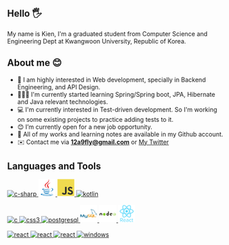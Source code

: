 ## Hello 🖐️

My name is Kien, I'm a graduated student from Computer Science and Engineering Dept at Kwangwoon University,
Republic of Korea.

## About me 😊

<!-- -   📚 I’m currently a Computer Science and Engineering Graduated student at Kwangwoon University, Republic of Korea. -->

-   🌱 I am highly interested in Web development, specially in Backend Engineering, and API Design.
-   👨🏽‍💻 I'm currently started learning Spring/Spring boot, JPA, Hibernate and Java relevant technologies.
-   💻 I'm currently interested in Test-driven development. So I'm working on some existing projects to practice adding tests
    to it.
-   😊 I’m currently open for a new job opportunity.
-   📄 All of my works and learning notes are available
    in my Github account.
-   ✉️ Contact me via **12a9fly@gmail.com** or [My Twitter](https://twitter.com/TKNguyen12a9)

## Languages and Tools

<!-- <h3 align="left">Languages and Tools:</h3> -->
<p align="left"> 
      <a href="https://www.w3schools.com/cpp/" target="_blank" rel="noreferrer">
        <img src="https://th.bing.com/th/id/OIP.jhAjmb8vKqYFD97PVekRfQHaHa?w=174&h=180&c=7&r=0&o=5&pid=1.7"
      alt="c-sharp" width="40" height="40" /> </a> 
   <a href="https://www.java.com" target="_blank" rel="noreferrer"> <img
      src="https://raw.githubusercontent.com/devicons/devicon/master/icons/java/java-original.svg" alt="java" width="40"
      height="40" /> </a> 
    <a href="https://developer.mozilla.org/en-US/docs/Web/JavaScript" target="_blank"
    rel="noreferrer"> <img
      src="https://raw.githubusercontent.com/devicons/devicon/master/icons/javascript/javascript-original.svg"
      alt="javascript" width="40" height="40" /> </a> <a href="https://kotlinlang.org" target="_blank" rel="noreferrer">
    <img src="https://sdtimes.com/wp-content/uploads/2016/08/0831.sdt-typescript.jpeg" alt="kotlin" width="40" height="40" />
  </a>
      <br><br>
    <a href="https://www.cprogramming.com/" target="_blank"
    rel="dotnetcore"> <img src="https://th.bing.com/th/id/OIP.2jOYMim7RdeyGWJXu4dU2wHaHa?w=171&h=180&c=7&r=0&o=5&pid=1.7"
      alt="c" width="40" height="40" /> 
      </a> 
    <a href="https://www.w3schools.com/css/" target="_blank"
        rel="noreferrer"> <img
      src="https://th.bing.com/th/id/OIP.0T_CaH2TNe3dTcI8zYyLjgHaHa?w=171&h=180&c=7&r=0&o=5&pid=1.7" alt="css3"
      width="40" height="40" /> </a> <a href="https://www.w3.org/html/" target="_blank" rel="noreferrer"> 
      </a> 
      <a href="" target="_blank" rel="postgresql">
    <img src="https://th.bing.com/th/id/OIP.4VzzmmBTwq5OdNUPfRB8yAHaIO?w=148&h=180&c=7&r=0&o=5&pid=1.7"
      alt="postgresql" width="40" height="40" /> </a> 
       <a href="https://www.mysql.com/" target="_blank" rel="noreferrer"> <img
      src="https://raw.githubusercontent.com/devicons/devicon/master/icons/mysql/mysql-original-wordmark.svg"
      alt="mysql" width="40" height="40" /> </a> 
      </a> <a href="https://nodejs.org" target="_blank" rel="noreferrer"> <img
      src="https://raw.githubusercontent.com/devicons/devicon/master/icons/nodejs/nodejs-original-wordmark.svg"
      alt="nodejs" width="40" height="40" /> </a> 
      <a href="https://reactjs.org/" target="_blank" rel="noreferrer"> <img
      src="https://raw.githubusercontent.com/devicons/devicon/master/icons/react/react-original-wordmark.svg"
      alt="react" width="40" height="40" /> </a>
      <br><br>
    <a href="https://reactjs.org/" target="_blank" rel="noreferrer"> <img
      src="https://th.bing.com/th/id/OIP.Vbbgb1GWEFgbuO4vbaqcxgHaEd?w=297&h=180&c=7&r=0&o=5&pid=1.7"
      alt="react" width="40" height="40" /> </a>
        <a href="https://reactjs.org/" target="_blank" rel="noreferrer"> <img
    src="https://th.bing.com/th/id/OIP.dEgEQ0JBlwn323Q_i0spsgHaEK?w=261&h=180&c=7&r=0&o=5&pid=1.7"
      alt="react" width="40" height="40" /> </a>
        <a href="https://reactjs.org/" target="_blank" rel="noreferrer"> <img
      src="https://th.bing.com/th/id/OIP.bNuFRHFXJW59ycKQjyvY_AHaIx?w=145&h=180&c=7&r=0&o=5&pid=1.7"
      alt="react" width="40" height="40" /> </a>
    <a href="https://reactjs.org/" target="_blank" rel="noreferrer"> <img src="https://th.bing.com/th/id/OIP.beox4LtTorESTs9OdNSUWAHaHa?w=180&h=180&c=7&r=0&o=5&pid=1.7"
      alt="windows" width="40" height="40" /> </a>
<br>
